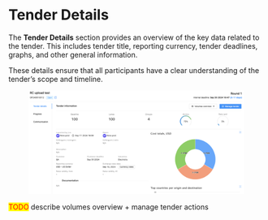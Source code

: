 # Tender Details

The **Tender Details** section provides an overview of the key data related to the tender. This includes tender title, reporting currency, tender deadlines, graphs, and other general information.

These details ensure that all participants have a clear understanding of the tender’s scope and timeline.

<figure><img src="../../../.gitbook/assets/Screenshot 2024-09-19 at 14.40.59.png" alt=""><figcaption></figcaption></figure>

<mark style="color:red;">TODO</mark> describe volumes overview + manage tender actions
